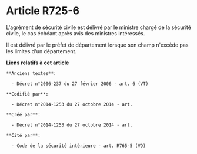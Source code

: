 # Article R725-6

L'agrément de sécurité civile est délivré par le ministre chargé de la sécurité civile, le cas échéant après avis des
ministres intéressés.

Il est délivré par le préfet de département lorsque son champ n'excède pas les limites d'un département.

**Liens relatifs à cet article**

	**Anciens textes**:

	  - Décret n°2006-237 du 27 février 2006 - art. 6 (VT)

	**Codifié par**:

	  - Décret n°2014-1253 du 27 octobre 2014 - art.

	**Créé par**:

	  - Décret n°2014-1253 du 27 octobre 2014 - art.

	**Cité par**:

	  - Code de la sécurité intérieure - art. R765-5 (VD)
